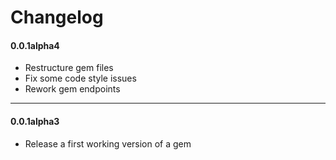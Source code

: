 # Changelog

#### 0.0.1alpha4

- Restructure gem files
- Fix some code style issues
- Rework gem endpoints

---

#### 0.0.1alpha3

- Release a first working version of a gem
